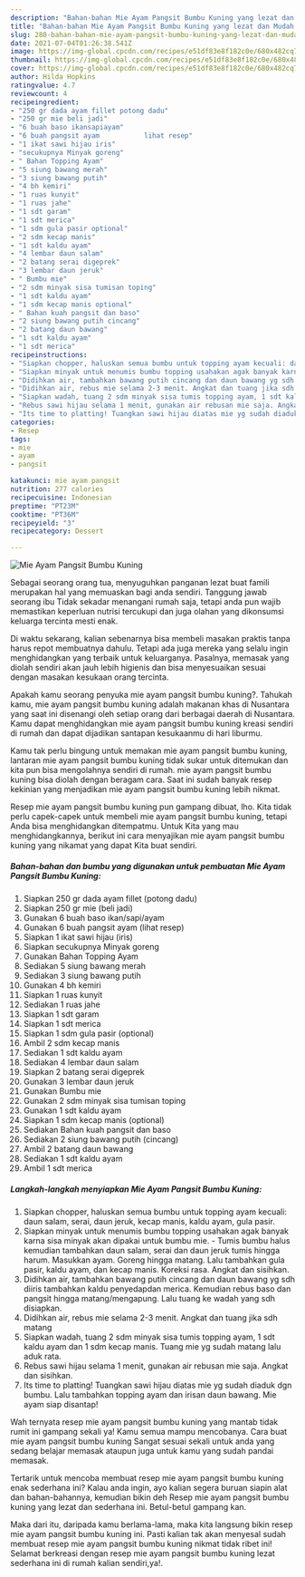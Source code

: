 ```yaml
---
description: "Bahan-bahan Mie Ayam Pangsit Bumbu Kuning yang lezat dan Mudah Dibuat"
title: "Bahan-bahan Mie Ayam Pangsit Bumbu Kuning yang lezat dan Mudah Dibuat"
slug: 280-bahan-bahan-mie-ayam-pangsit-bumbu-kuning-yang-lezat-dan-mudah-dibuat
date: 2021-07-04T01:26:38.541Z
image: https://img-global.cpcdn.com/recipes/e51df83e8f182c0e/680x482cq70/mie-ayam-pangsit-bumbu-kuning-foto-resep-utama.jpg
thumbnail: https://img-global.cpcdn.com/recipes/e51df83e8f182c0e/680x482cq70/mie-ayam-pangsit-bumbu-kuning-foto-resep-utama.jpg
cover: https://img-global.cpcdn.com/recipes/e51df83e8f182c0e/680x482cq70/mie-ayam-pangsit-bumbu-kuning-foto-resep-utama.jpg
author: Hilda Hopkins
ratingvalue: 4.7
reviewcount: 4
recipeingredient:
- "250 gr dada ayam fillet potong dadu"
- "250 gr mie beli jadi"
- "6 buah baso ikansapiayam"
- "6 buah pangsit ayam           lihat resep"
- "1 ikat sawi hijau iris"
- "secukupnya Minyak goreng"
- " Bahan Topping Ayam"
- "5 siung bawang merah"
- "3 siung bawang putih"
- "4 bh kemiri"
- "1 ruas kunyit"
- "1 ruas jahe"
- "1 sdt garam"
- "1 sdt merica"
- "1 sdm gula pasir optional"
- "2 sdm kecap manis"
- "1 sdt kaldu ayam"
- "4 lembar daun salam"
- "2 batang serai digeprek"
- "3 lembar daun jeruk"
- " Bumbu mie"
- "2 sdm minyak sisa tumisan toping"
- "1 sdt kaldu ayam"
- "1 sdm kecap manis optional"
- " Bahan kuah pangsit dan baso"
- "2 siung bawang putih cincang"
- "2 batang daun bawang"
- "1 sdt kaldu ayam"
- "1 sdt merica"
recipeinstructions:
- "Siapkan chopper, haluskan semua bumbu untuk topping ayam kecuali: daun salam, serai, daun jeruk, kecap manis, kaldu ayam, gula pasir."
- "Siapkan minyak untuk menumis bumbu topping usahakan agak banyak karna sisa minyak akan dipakai untuk bumbu mie. Tumis bumbu halus kemudian tambahkan daun salam, serai dan daun jeruk tumis hingga harum. Masukkan ayam. Goreng hingga matang. Lalu tambahkan gula pasir, kaldu ayam, dan kecap manis. Koreksi rasa. Angkat dan sisihkan."
- "Didihkan air, tambahkan bawang putih cincang dan daun bawang yg sdh diiris tambahkan kaldu penyedapdan merica. Kemudian rebus baso dan pangsit hingga matang/mengapung. Lalu tuang ke wadah yang sdh disiapkan."
- "Didihkan air, rebus mie selama 2-3 menit. Angkat dan tuang jika sdh matang"
- "Siapkan wadah, tuang 2 sdm minyak sisa tumis topping ayam, 1 sdt kaldu ayam dan 1 sdm kecap manis. Tuang mie yg sudah matang lalu aduk rata."
- "Rebus sawi hijau selama 1 menit, gunakan air rebusan mie saja. Angkat dan sisihkan."
- "Its time to platting! Tuangkan sawi hijau diatas mie yg sudah diaduk dgn bumbu. Lalu tambahkan topping ayam dan irisan daun bawang. Mie ayam siap disantap!"
categories:
- Resep
tags:
- mie
- ayam
- pangsit

katakunci: mie ayam pangsit 
nutrition: 277 calories
recipecuisine: Indonesian
preptime: "PT23M"
cooktime: "PT36M"
recipeyield: "3"
recipecategory: Dessert

---
```



![Mie Ayam Pangsit Bumbu Kuning](https://img-global.cpcdn.com/recipes/e51df83e8f182c0e/680x482cq70/mie-ayam-pangsit-bumbu-kuning-foto-resep-utama.jpg)

Sebagai seorang orang tua, menyuguhkan panganan lezat buat famili merupakan hal yang memuaskan bagi anda sendiri. Tanggung jawab seorang ibu Tidak sekadar menangani rumah saja, tetapi anda pun wajib memastikan keperluan nutrisi tercukupi dan juga olahan yang dikonsumsi keluarga tercinta mesti enak.

Di waktu  sekarang, kalian sebenarnya bisa membeli masakan praktis tanpa harus repot membuatnya dahulu. Tetapi ada juga mereka yang selalu ingin menghidangkan yang terbaik untuk keluarganya. Pasalnya, memasak yang diolah sendiri akan jauh lebih higienis dan bisa menyesuaikan sesuai dengan masakan kesukaan orang tercinta. 



Apakah kamu seorang penyuka mie ayam pangsit bumbu kuning?. Tahukah kamu, mie ayam pangsit bumbu kuning adalah makanan khas di Nusantara yang saat ini disenangi oleh setiap orang dari berbagai daerah di Nusantara. Kamu dapat menghidangkan mie ayam pangsit bumbu kuning kreasi sendiri di rumah dan dapat dijadikan santapan kesukaanmu di hari liburmu.

Kamu tak perlu bingung untuk memakan mie ayam pangsit bumbu kuning, lantaran mie ayam pangsit bumbu kuning tidak sukar untuk ditemukan dan kita pun bisa mengolahnya sendiri di rumah. mie ayam pangsit bumbu kuning bisa diolah dengan beragam cara. Saat ini sudah banyak resep kekinian yang menjadikan mie ayam pangsit bumbu kuning lebih nikmat.

Resep mie ayam pangsit bumbu kuning pun gampang dibuat, lho. Kita tidak perlu capek-capek untuk membeli mie ayam pangsit bumbu kuning, tetapi Anda bisa menghidangkan ditempatmu. Untuk Kita yang mau menghidangkannya, berikut ini cara menyajikan mie ayam pangsit bumbu kuning yang nikamat yang dapat Kita buat sendiri.

<!--inarticleads1-->

##### Bahan-bahan dan bumbu yang digunakan untuk pembuatan Mie Ayam Pangsit Bumbu Kuning:

1. Siapkan 250 gr dada ayam fillet (potong dadu)
1. Siapkan 250 gr mie (beli jadi)
1. Gunakan 6 buah baso ikan/sapi/ayam
1. Gunakan 6 buah pangsit ayam           (lihat resep)
1. Siapkan 1 ikat sawi hijau (iris)
1. Siapkan secukupnya Minyak goreng
1. Gunakan  Bahan Topping Ayam
1. Sediakan 5 siung bawang merah
1. Sediakan 3 siung bawang putih
1. Gunakan 4 bh kemiri
1. Siapkan 1 ruas kunyit
1. Sediakan 1 ruas jahe
1. Siapkan 1 sdt garam
1. Siapkan 1 sdt merica
1. Siapkan 1 sdm gula pasir (optional)
1. Ambil 2 sdm kecap manis
1. Sediakan 1 sdt kaldu ayam
1. Sediakan 4 lembar daun salam
1. Siapkan 2 batang serai digeprek
1. Gunakan 3 lembar daun jeruk
1. Gunakan  Bumbu mie
1. Gunakan 2 sdm minyak sisa tumisan toping
1. Gunakan 1 sdt kaldu ayam
1. Siapkan 1 sdm kecap manis (optional)
1. Sediakan  Bahan kuah pangsit dan baso
1. Sediakan 2 siung bawang putih (cincang)
1. Ambil 2 batang daun bawang
1. Sediakan 1 sdt kaldu ayam
1. Ambil 1 sdt merica




<!--inarticleads2-->

##### Langkah-langkah menyiapkan Mie Ayam Pangsit Bumbu Kuning:

1. Siapkan chopper, haluskan semua bumbu untuk topping ayam kecuali: daun salam, serai, daun jeruk, kecap manis, kaldu ayam, gula pasir.
1. Siapkan minyak untuk menumis bumbu topping usahakan agak banyak karna sisa minyak akan dipakai untuk bumbu mie. - Tumis bumbu halus kemudian tambahkan daun salam, serai dan daun jeruk tumis hingga harum. Masukkan ayam. Goreng hingga matang. Lalu tambahkan gula pasir, kaldu ayam, dan kecap manis. Koreksi rasa. Angkat dan sisihkan.
1. Didihkan air, tambahkan bawang putih cincang dan daun bawang yg sdh diiris tambahkan kaldu penyedapdan merica. Kemudian rebus baso dan pangsit hingga matang/mengapung. Lalu tuang ke wadah yang sdh disiapkan.
1. Didihkan air, rebus mie selama 2-3 menit. Angkat dan tuang jika sdh matang
1. Siapkan wadah, tuang 2 sdm minyak sisa tumis topping ayam, 1 sdt kaldu ayam dan 1 sdm kecap manis. Tuang mie yg sudah matang lalu aduk rata.
1. Rebus sawi hijau selama 1 menit, gunakan air rebusan mie saja. Angkat dan sisihkan.
1. Its time to platting! Tuangkan sawi hijau diatas mie yg sudah diaduk dgn bumbu. Lalu tambahkan topping ayam dan irisan daun bawang. Mie ayam siap disantap!




Wah ternyata resep mie ayam pangsit bumbu kuning yang mantab tidak rumit ini gampang sekali ya! Kamu semua mampu mencobanya. Cara buat mie ayam pangsit bumbu kuning Sangat sesuai sekali untuk anda yang sedang belajar memasak ataupun juga untuk kamu yang sudah pandai memasak.

Tertarik untuk mencoba membuat resep mie ayam pangsit bumbu kuning enak sederhana ini? Kalau anda ingin, ayo kalian segera buruan siapin alat dan bahan-bahannya, kemudian bikin deh Resep mie ayam pangsit bumbu kuning yang lezat dan sederhana ini. Betul-betul gampang kan. 

Maka dari itu, daripada kamu berlama-lama, maka kita langsung bikin resep mie ayam pangsit bumbu kuning ini. Pasti kalian tak akan menyesal sudah membuat resep mie ayam pangsit bumbu kuning nikmat tidak ribet ini! Selamat berkreasi dengan resep mie ayam pangsit bumbu kuning lezat sederhana ini di rumah kalian sendiri,ya!.

